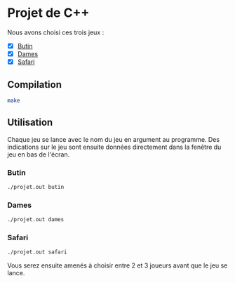 # Projet de C++

Nous avons choisi ces trois jeux :

- [x] [Butin](http://jeuxstrategieter.free.fr/Butin_complet.php)
- [x] [Dames](https://infolib.re/storage/files/documents/jeux_de_societe/Les%20dames%20-%20R%C3%A8gle%20du%20jeu.pdf)
- [x] [Safari](https://escaleajeux.fr/jeu/prene.0.0)

<!-- ## Installation des librairies

### Debian

```bash
sudo apt install libsfml-dev
```

### Arch

```bash
sudo pacman -S sfml
``` -->

## Compilation

```bash
make
```

## Utilisation

Chaque jeu se lance avec le nom du jeu en argument au programme. Des indications
sur le jeu sont ensuite données directement dans la fenêtre du jeu en bas
de l'écran.

### Butin

```bash
./projet.out butin
```

### Dames

```bash
./projet.out dames
```

### Safari

```bash
./projet.out safari
```

Vous serez ensuite amenés à choisir entre 2 et 3 joueurs avant que le jeu
se lance.
